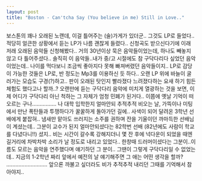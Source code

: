 ```yaml
---
layout: post
title: "Boston - Can'tcha Say (You believe in me) Still in Love.."
---
```


보스톤의 꽤나 오래된 노랜데, 이걸 틀어주는 (술)가게가 있더군..
그것도 LP로 들었다..
적당히 얼큰한 상황에서 듣는 LP가 나름 괜찮게 들렸다..
신청곡도 받으신다기에 이래 저래 오래된 음악들 신청해봤다..
거의 30년이상 묵은 음악들이었는데, 하나도 빼놓지 않고 다 틀어주셨다..
솔직히 이 음악들..내가 중/고 시절에도 참 구닥다리다 싶었던 음악이었는데..
나이를 먹다보니 조금씩 좋아지다 못해 빠져버렸던 음악들이지..
LP로 감당이 가능한 것들은 LP로, 반 정도는 Mp3를 이용하신 듯 하다..
오랜 LP 위에 바늘이 굴러가는 모습도 구경(?)하고..
판이 오래된 탓인지 빨라졌다 느려졌다하는 요새 하기 힘든 체험도 했다고나 할까..?
오랜만에 듣는 구닥다리 음악에 미치게 열광하는 것을 보면,
이제 어디가 구닥다리 아닌 척하는 그 자체가 엄청 민폐가 된거다..
이쯤에 옛날 기억이 떠오르는 구나................
나 대학 입학한지 얼마안되 추적추적 비오는 날,
가뜩이나 미팅에서 만난 폭탄들과 투쟁하다가 꿀꿀하게 돌아가던 길에..
사색이 되어 달려온 3학년 선배에게 붙잡혀..
냄새만 맡아도 쓰러지는 소주를 권하며 잔을 기울이던 까마득한 선배님이 계셨는데..
그분이 교수가 된지 얼마안되셨다는 82학번 선배 (82년에도 사람이 학교를 다녔다니!!) 셨지..
비는 시간이 갈수록 강해지더니 몇 잔 후에 넉다운이 되었을 때엔 길거리에 차박차박 소리가 날 정도로 내리고 있었다..
한창때 드러머이셨다는 그분이..이름도 모르는 음악을 연주했다며 얘기하던 그 분이..
그땐이 그렇게 구닥다리일 수 없었는데..
지금의 1-2학년 짜리 앞에서 예전의 날 얘기해주면 그 애는 어떤 생각을 할까? 
...........................
앞으론 까불고 싶더라도 비가 추적추적 내리던 그때를 기억해서 참아야지..


